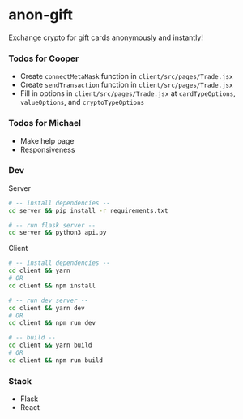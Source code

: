 # anon-gift

Exchange crypto for gift cards anonymously and instantly!

### Todos for Cooper

-   Create `connectMetaMask` function in `client/src/pages/Trade.jsx`
-   Create `sendTransaction` function in `client/src/pages/Trade.jsx`
-   Fill in options in `client/src/pages/Trade.jsx` at `cardTypeOptions`, `valueOptions`, and `cryptoTypeOptions`

### Todos for Michael

-   Make help page
-   Responsiveness

### Dev

Server

```bash
# -- install dependencies --
cd server && pip install -r requirements.txt

# -- run flask server --
cd server && python3 api.py
```

Client

```bash
# -- install dependencies --
cd client && yarn
# OR
cd client && npm install

# -- run dev server --
cd client && yarn dev
# OR
cd client && npm run dev

# -- build --
cd client && yarn build
# OR
cd client && npm run build
```

### Stack

-   Flask
-   React
